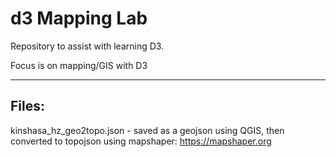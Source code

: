 # d3 Mapping Lab
Repository to assist with learning D3.

Focus is on mapping/GIS with D3

-------------------------------
Files:
-------------------------------
kinshasa_hz_geo2topo.json - saved as a geojson using QGIS, then converted to topojson using mapshaper: https://mapshaper.org

